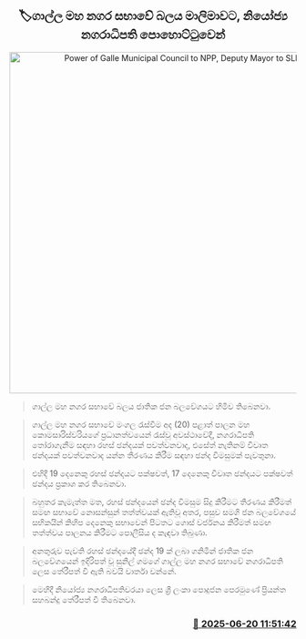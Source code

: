 <p align='center'><b><h2 align='center' title='Power of Galle Municipal Council to NPP, Deputy Mayor to SLPP'>🏷ගාල්ල මහ නගර සභාවේ බලය මාලිමාවට, නියෝජ්‍ය නගරාධිපති පොහොට්ටුවෙන්</h2></b></p>
<p align='center'><img src='https://helakuru.sgp1.cdn.digitaloceanspaces.com/esana/images/lib/galle-mc.jpg' width='600' alt='Power of Galle Municipal Council to NPP, Deputy Mayor to SLPP'></p>

> ගාල්ල මහ නගර සභාවේ බලය ජාතික ජන බලවේගයට හිමිව තිබෙනවා.

> ගාල්ල මහ නගර සභාවේ මංගල රැස්වීම අද (20) පළාත් පාලන මහ කොමසාරිස්වරියගේ ප්‍රධානත්වයෙන් රැස්වූ අවස්ථාවේදී, නගරාධිපති තෝරාගැනීම සඳහා රහස් ඡන්දයක් පවත්වනවාද, එසේත් නැතිනම් විවෘත ඡන්දයක් පවත්වනවාද යන්න තීරණය කිරීම සඳහා ඡන්ද විමසුමක් පැවතුනා.

> එහිදී 19 දෙනෙකු රහස් ඡන්දයට පක්ෂවත්, 17 දෙනෙකු විවෘත ඡන්දයට පක්ෂවත් ඡන්දය ප්‍රකාශ කර තිබෙනවා.

> බහුතර කැමැත්ත මත, රහස් ඡන්දයෙන් ඡන්ද විමසුම සිදු කිරීමට තීරණය කිරීමත් සමඟ සභාවේ නොසන්සුන් තත්ත්වයක් ඇතිවූ අතර, පසුව සමගි ජන බලවේගයේ සභිකයින් කිහිප දෙනෙකු සභාවෙන් පිටතට ගොස් වර්ජනය කිරීමත් සමඟ තත්ත්වය පාලනය කිරීමට පොලීසිය ද කැඳවා තිබුණා.

> අනතුරුව පැවති රහස් ඡන්දයේදී ඡන්ද 19 ක් ලබා ගනිමින් ජාතික ජන බලවේගයෙන් ඉදිරිපත් වූ සුනිල් ගමගේ ගාල්ල මහ නගර සභාවේ නගරාධිපති ලෙස තේරීපත් වී ඇති බවයි වාර්තා වන්නේ.

> මෙහිදී නියෝජ්‍ය නගරාධිපතිවරයා ලෙස ශ්‍රී ලංකා පොදුජන පෙරමුණේ ප්‍රියන්ත සහබන්දු තේරීපත් වී තිබෙනවා.



<h3 align='right'><a href='https://www.helakuru.lk/esana/p/111196/'>📅 2025-06-20 11:51:42</a></h3>
